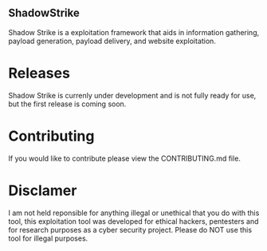 ## ShadowStrike
Shadow Strike is a exploitation framework that aids in information gathering, payload generation, payload delivery, and website exploitation.
# Releases
Shadow Strike is currenly under development and is not fully ready for use, but the first release is coming soon.
# Contributing
If you would like to contribute please view the CONTRIBUTING.md file.
# Disclamer
I am not held reponsible for anything illegal or unethical that you do with this tool, this exploitation tool was developed for ethical hackers, pentesters and for research purposes as a cyber security project. Please do NOT use this tool for illegal purposes.
